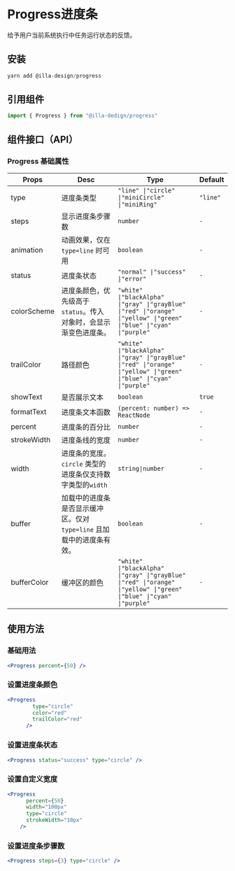 # Progress进度条

给予用户当前系统执行中任务运行状态的反馈。

## 安装

```jsx
yarn add @illa-design/progress
```

## 引用组件

```jsx
import { Progress } from "@illa-dedign/progress"
```

## 组件接口（API）

### Progress 基础属性

| Props       | Desc                                                         | Type                                                         | Default  |
| ----------- | ------------------------------------------------------------ | ------------------------------------------------------------ | -------- |
| type        | 进度条类型                                                   | `"line" \|"circle" \|"miniCircle" \|"miniRing" `             | `"line"` |
| steps       | 显示进度条步骤数                                             | `number`                                                     | `-`      |
| animation   | 动画效果，仅在 `type=line` 时可用                            | `boolean`                                                    | `-`      |
| status      | 进度条状态                                                   | `"normal" \|"success" \|"error"  `                           | `-`      |
| colorScheme | 进度条颜色，优先级高于 `status`。传入对象时，会显示渐变色进度条。 | `"white" \|"blackAlpha" \|"gray" \|"grayBlue" \|"red" \|"orange" \|"yellow" \|"green" \|"blue" \|"cyan" \|"purple" ` | `-`      |
| trailColor  | 路径颜色                                                     | `"white" \|"blackAlpha" \|"gray" \|"grayBlue" \|"red" \|"orange" \|"yellow" \|"green" \|"blue" \|"cyan" \|"purple" ` | `-`      |
| showText    | 是否展示文本                                                 | `boolean`                                                    | `true`   |
| formatText  | 进度条文本函数                                               | `(percent: number) => ReactNode`                             | `-`      |
| percent     | 进度条的百分比                                               | `number`                                                     | `-`      |
| strokeWidth | 进度条线的宽度                                               | `number`                                                     | `-`      |
| width       | 进度条的宽度。`circle` 类型的进度条仅支持数字类型的`width`   | `string\|number`                                             | `-`      |
| buffer      | 加载中的进度条是否显示缓冲区。仅对 `type=line` 且加载中的进度条有效。 | `boolean`                                                    | `-`      |
| bufferColor | 缓冲区的颜色                                                 | `"white" \|"blackAlpha" \|"gray" \|"grayBlue" \|"red" \|"orange" \|"yellow" \|"green" \|"blue" \|"cyan" \|"purple" ` | `-`      |

## 使用方法

### 基础用法

```jsx
<Progress percent={50} />
```

### 设置进度条颜色

```jsx
<Progress
        type="circle"
        color="red"
        trailColor="red"
      />
```

### 设置进度条状态

```jsx
<Progress status="success" type="circle" />

```

### 设置自定义宽度

```jsx
<Progress
      percent={50}
      width="100px"
      type="circle"
      strokeWidth="10px"
    />
```

### 设置进度条步骤数

```jsx
<Progress steps={3} type="circle" />
```

